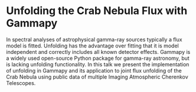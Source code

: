 # Unfolding the Crab Nebula Flux with Gammapy

In spectral analyses of astrophysical gamma-ray sources typically a flux model is fitted.
Unfolding has the advantage over fitting that it is model independent and correctly includes all known detector effects.
Gammapy is a widely used open-source Python package for gamma-ray astronomy, but is lacking unfolding functionality.
In this talk we present the implementation of unfolding in Gammapy and
its application to joint flux unfolding of the Crab Nebula using public data of multiple Imaging Atmospheric Cherenkov Telescopes.
